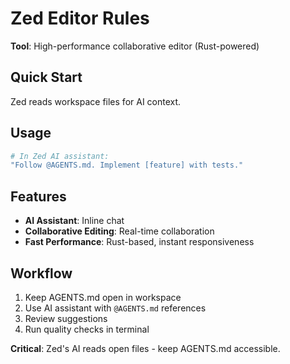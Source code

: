 <!-- ZED:START -->
# Zed Editor Rules

**Tool**: High-performance collaborative editor (Rust-powered)

## Quick Start

Zed reads workspace files for AI context.

## Usage

```bash
# In Zed AI assistant:
"Follow @AGENTS.md. Implement [feature] with tests."
```

## Features

- **AI Assistant**: Inline chat
- **Collaborative Editing**: Real-time collaboration
- **Fast Performance**: Rust-based, instant responsiveness

## Workflow

1. Keep AGENTS.md open in workspace
2. Use AI assistant with `@AGENTS.md` references
3. Review suggestions
4. Run quality checks in terminal

**Critical**: Zed's AI reads open files - keep AGENTS.md accessible.

<!-- ZED:END -->
